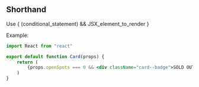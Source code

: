 ## Shorthand
Use   { (conditional_statement) && JSX_element_to_render }

Example:
```jsx
import React from "react"

export default function Card(props) {
    return (
        {props.openSpots === 0 && <div className="card--badge">SOLD OUT</div>}
    )
}
```


